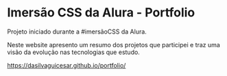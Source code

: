 # Imersão CSS da Alura - Portfolio

Projeto iniciado durante a #imersãoCSS da Alura.

Neste website apresento um resumo dos projetos que participei e traz uma visão da evolução nas tecnologias que estudo.

https://dasilvaguicesar.github.io/portfolio/
